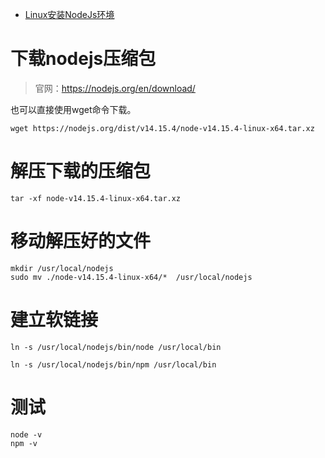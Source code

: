 - [Linux安装NodeJs环境](https://www.cnblogs.com/jasontang369/p/12771335.html)



# 下载nodejs压缩包

> 官网：https://nodejs.org/en/download/

也可以直接使用wget命令下载。

```
wget https://nodejs.org/dist/v14.15.4/node-v14.15.4-linux-x64.tar.xz
```

# 解压下载的压缩包

```
tar -xf node-v14.15.4-linux-x64.tar.xz
```

# 移动解压好的文件

```
mkdir /usr/local/nodejs
sudo mv ./node-v14.15.4-linux-x64/*  /usr/local/nodejs
```

# 建立软链接

```
ln -s /usr/local/nodejs/bin/node /usr/local/bin

ln -s /usr/local/nodejs/bin/npm /usr/local/bin
```

# 测试

```
node -v
npm -v
```